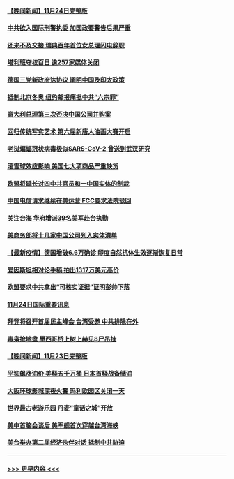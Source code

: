 #### [【晚间新闻】11月24日完整版](../pages/prog202/a103277200.md?t=11251301) 
#### [中共欲入国际刑警执委 加国政要警告后果严重](../pages/prog202/a103277042.md?t=11251301) 
#### [还来不及交接 瑞典百年首位女总理闪电辞职](../pages/prog202/a103277187.md?t=11251301) 
#### [塔利班夺权百日 逾257家媒体关闭](../pages/prog202/a103277141.md?t=11251301) 
#### [德国三党新政府达协议 阐明中国及印太政策](../pages/prog202/a103276995.md?t=11251301) 
#### [抵制北京冬奥 纽约邮报痛批中共“六宗罪”](../pages/prog202/a103276993.md?t=11251301) 
#### [意大利总理第三次否决中国公司并购案](../pages/prog202/a103276968.md?t=11251301) 
#### [回归传统写实艺术 第六届新唐人油画大赛开启](../pages/prog202/a103276999.md?t=11251301) 
#### [老挝蝙蝠冠状病毒极似SARS-CoV-2 曾送到武汉研究](../pages/prog202/a103276955.md?t=11251301) 
#### [滚雪球效应影响 美国七大项商品严重缺货](../pages/prog202/a103276850.md?t=11251301) 
#### [欧盟将延长对四中共官员和一中国实体的制裁](../pages/prog202/a103276926.md?t=11251301) 
#### [中国电信请求继续在美运营 FCC要求法院驳回](../pages/prog202/a103276831.md?t=11251301) 
#### [关注台海 华府增派39名美军赴台执勤](../pages/prog202/a103276719.md?t=11251301) 
#### [美商务部将十几家中国公司列入实体清单](../pages/prog202/a103276821.md?t=11251301) 
#### [【最新疫情】德国增破6.6万确诊 印度自然抗体生效逐渐恢复日常](../pages/prog202/a103276802.md?t=11251301) 
#### [爱因斯坦相对论手稿 拍出1317万美元高价](../pages/prog202/a103276734.md?t=11251301) 
#### [欧盟要求中共拿出“可核实证据”证明彭帅下落](../pages/prog202/a103276688.md?t=11251301) 
#### [11月24日国际重要讯息](../pages/prog202/a103276567.md?t=11251301) 
#### [拜登将召开首届民主峰会 台湾受邀 中共排除在外](../pages/prog202/a103276485.md?t=11251301) 
#### [毒枭抢地盘 墨西哥桥上树上赫见8尸吊挂](../pages/prog202/a103276440.md?t=11251301) 
#### [【晚间新闻】11月23日完整版](../pages/prog202/a103276306.md?t=11251301) 
#### [平抑飙涨油价 美释五千万桶 日本首释战备储油](../pages/prog202/a103276309.md?t=11251301) 
#### [大阪环球影城深夜火警 玛利欧园区关闭一天](../pages/prog202/a103276275.md?t=11251301) 
#### [世界最古老游乐园 丹麦“童话之城”开放](../pages/prog202/a103276091.md?t=11251301) 
#### [美中首脑会谈后 美军舰首次穿越台湾海峡](../pages/prog202/a103276088.md?t=11251301) 
#### [美台举办第二届经济伙伴对话 抵制中共胁迫](../pages/prog202/a103276064.md?t=11251301) 

----
#### [ >>> 更早内容 <<< ](../indexes/prog202-earlier.md)
